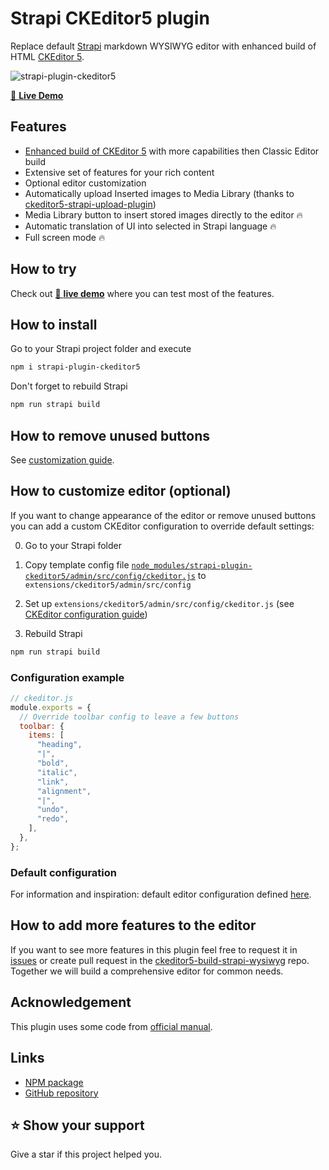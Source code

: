# Strapi CKEditor5 plugin

Replace default [Strapi](https://github.com/strapi/strapi) markdown WYSIWYG editor with enhanced build of HTML [CKEditor 5](https://github.com/ckeditor/ckeditor5).

![strapi-plugin-ckeditor5](https://github.com/Roslovets-Inc/ckeditor5-build-strapi-wysiwyg/raw/main/demo/demo.png)

[👀 **Live Demo**](https://roslovets-inc.github.io/ckeditor5-build-strapi-wysiwyg/)

## Features

- [Enhanced build of CKEditor 5](https://github.com/Roslovets-Inc/ckeditor5-build-strapi-wysiwyg) with more capabilities then Classic Editor build
- Extensive set of features for your rich content
- Optional editor customization
- Automatically upload Inserted images to Media Library (thanks to [ckeditor5-strapi-upload-plugin](https://github.com/gtomato/ckeditor5-strapi-upload-plugin))
- Media Library button to insert stored images directly to the editor 🔥
- Automatic translation of UI into selected in Strapi language 🔥
- Full screen mode 🔥

## How to try

Check out [👀 **live demo**](https://roslovets-inc.github.io/ckeditor5-build-strapi-wysiwyg/) where you can test most of the features.

## How to install

Go to your Strapi project folder and execute

```bash
npm i strapi-plugin-ckeditor5
```

Don't forget to rebuild Strapi

```bash
npm run strapi build
```

## How to remove unused buttons

See [customization guide](#how-to-customize-editor-optional).

## How to customize editor (optional)

If you want to change appearance of the editor or remove unused buttons you can add a custom CKEditor configuration to override default settings:

0. Go to your Strapi folder

1. Copy template config file [`node_modules/strapi-plugin-ckeditor5/admin/src/config/ckeditor.js`](admin/src/config/ckeditor.js) to `extensions/ckeditor5/admin/src/config`

2. Set up `extensions/ckeditor5/admin/src/config/ckeditor.js` (see [CKEditor configuration guide](https://ckeditor.com/docs/ckeditor5/latest/builds/guides/integration/configuration.html))

3. Rebuild Strapi

```bash
npm run strapi build
```

### Configuration example

```js
// ckeditor.js
module.exports = {
  // Override toolbar config to leave a few buttons
  toolbar: {
    items: [
      "heading",
      "|",
      "bold",
      "italic",
      "link",
      "alignment",
      "|",
      "undo",
      "redo",
    ],
  },
};
```

### Default configuration

For information and inspiration: default editor configuration defined [here](https://github.com/Roslovets-Inc/ckeditor5-build-strapi-wysiwyg/blob/e259d72cfc611a0f03aaa7686865412f421fc49c/src/ckeditor.js#L78).

## How to add more features to the editor

If you want to see more features in this plugin feel free to request it in [issues](https://github.com/Roslovets-Inc/strapi-plugin-ckeditor5/issues) or create pull request in the [ckeditor5-build-strapi-wysiwyg](https://github.com/Roslovets-Inc/ckeditor5-build-strapi-wysiwyg) repo. Together we will build a comprehensive editor for common needs.

## Acknowledgement

This plugin uses some code from [official manual](https://strapi.io/documentation/developer-docs/latest/guides/registering-a-field-in-admin.html).

## Links

- [NPM package](https://www.npmjs.com/package/strapi-plugin-ckeditor5)
- [GitHub repository](https://github.com/Roslovets-Inc/strapi-plugin-ckeditor5)

## ⭐️ Show your support

Give a star if this project helped you.
